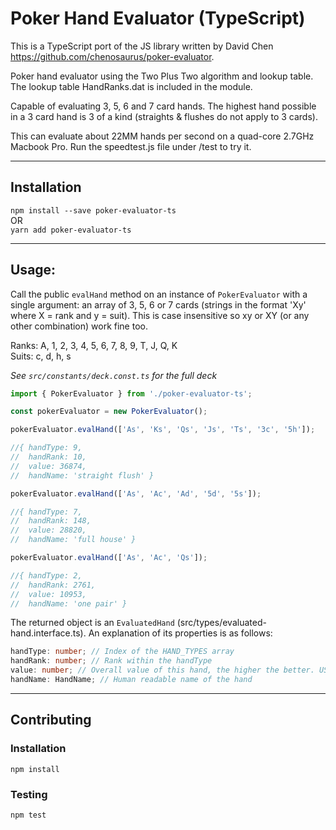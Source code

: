 # Poker Hand Evaluator (TypeScript)

This is a TypeScript port of the JS library written by David Chen https://github.com/chenosaurus/poker-evaluator.

Poker hand evaluator using the Two Plus Two algorithm and lookup table.
The lookup table HandRanks.dat is included in the module.

Capable of evaluating 3, 5, 6 and 7 card hands.  The highest hand possible in a 3 card hand is 3 of a kind (straights & flushes do not apply to 3 cards).

This can evaluate about 22MM hands per second on a quad-core 2.7GHz Macbook Pro. Run the speedtest.js file under /test to try it.

---

## Installation
`npm install --save poker-evaluator-ts`  
  OR  
`yarn add poker-evaluator-ts`

---

## Usage:

Call the public `evalHand` method on an instance of `PokerEvaluator` with a single argument: an array of 3, 5, 6 or 7 cards (strings in the format 'Xy' where X = rank and y = suit). This is case insensitive so xy or XY (or any other combination) work fine too.  

Ranks: A, 1, 2, 3, 4, 5, 6, 7, 8, 9, T, J, Q, K  
Suits: c, d, h, s  

_See `src/constants/deck.const.ts` for the full deck_

```ts
import { PokerEvaluator } from './poker-evaluator-ts';

const pokerEvaluator = new PokerEvaluator();

pokerEvaluator.evalHand(['As', 'Ks', 'Qs', 'Js', 'Ts', '3c', '5h']);

//{ handType: 9,
//  handRank: 10,
//  value: 36874,
//  handName: 'straight flush' }

pokerEvaluator.evalHand(['As', 'Ac', 'Ad', '5d', '5s']);

//{ handType: 7,
//  handRank: 148,
//  value: 28820,
//  handName: 'full house' }

pokerEvaluator.evalHand(['As', 'Ac', 'Qs']);

//{ handType: 2,
//  handRank: 2761,
//  value: 10953,
//  handName: 'one pair' }
```

The returned object is an `EvaluatedHand` (src/types/evaluated-hand.interface.ts). An explanation of its properties is as follows:  
```ts
handType: number; // Index of the HAND_TYPES array  
handRank: number; // Rank within the handType  
value: number; // Overall value of this hand, the higher the better. USE THIS TO DETERMINE WINNER OF A HAND  
handName: HandName; // Human readable name of the hand
```

---

## Contributing
### Installation
`npm install`

### Testing 
`npm test`
